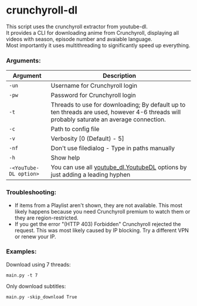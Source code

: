 # crunchyroll-dl

This script uses the crunchyroll extractor from youtube-dl.  
It provides a CLI for downloading anime from Crunchyroll, displaying all videos with season, episode number and avaiable language.  
Most importantly it uses multithreading to significantly speed up everything.

### Arguments:  
| Argument | Description |
|----------|----------|
| `-un` | Username for Crunchyroll login |
| `-pw` | Password for Crunchyroll login |
| `-t` | Threads to use for downloading; By default up to ten threads are used, however 4-6 threads will probably saturate an average connection. |
| `-c` | Path to config file |
| `-v` | Verbosity [0 (Default) - 5] |
| `-nf` | Don't use filedialog - Type in paths manually |
| `-h` | Show help |
| `-<YouTube-DL option>` | You can use all [youtube_dl.YoutubeDL](https://github.com/ytdl-org/youtube-dl/blob/master/youtube_dl/YoutubeDL.py#L116-L323) options by just adding a leading hyphen |

### Troubleshooting:
- If items from a Playlist aren't shown, they are not available.
  This most likely happens because you need Crunchyroll premium to watch them or they are region-restricted.
- If you get the error "(HTTP 403) Forbidden" Crunchyroll rejected the request. This was most likely caused by IP blocking. Try a different VPN or renew your IP.

### Examples:
Download using 7 threads:
```
main.py -t 7
```

Only download subtitles:
```
main.py -skip_download True
```